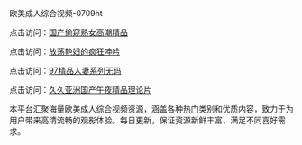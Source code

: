 欧美成人综合视频-0709ht

点击访问：<a href="https://heiliaowzu4ur.pages.dev">国产偷窥熟女高潮精品</a>

点击访问：<a href="https://heiliaozj3tjd.pages.dev">放荡艳妇的疯狂呻吟</a>

点击访问：<a href="https://heiliaoe8ajia.pages.dev">97精品人妻系列无码</a>

点击访问：<a href="https://heiliaoxqkkct.pages.dev">久久亚洲国产午夜精品理论片</a>

本平台汇聚海量欧美成人综合视频资源，涵盖各种热门类别和优质内容，致力于为用户带来高清流畅的观影体验。每日更新，保证资源新鲜丰富，满足不同喜好需求。

<span style="display:none;">[Canonical link](https://github.com/but20250709/but14 ）</span>
